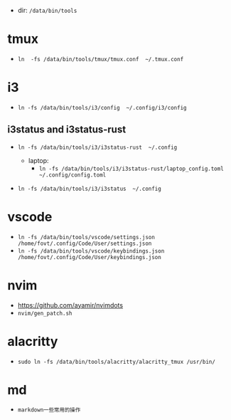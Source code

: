 - dir: `/data/bin/tools`
# tmux
- `ln  -fs /data/bin/tools/tmux/tmux.conf  ~/.tmux.conf`

# i3
 - `ln -fs /data/bin/tools/i3/config  ~/.config/i3/config`
## i3status and i3status-rust
- `ln -fs /data/bin/tools/i3/i3status-rust  ~/.config`
    - laptop:
        - `ln -fs /data/bin/tools/i3/i3status-rust/laptop_config.toml  ~/.config/config.toml`

- `ln -fs /data/bin/tools/i3/i3status  ~/.config`

# vscode
- `ln -fs /data/bin/tools/vscode/settings.json  /home/fovt/.config/Code/User/settings.json`
- `ln -fs /data/bin/tools/vscode/keybindings.json  /home/fovt/.config/Code/User/keybindings.json`

# nvim
- https://github.com/ayamir/nvimdots
- `nvim/gen_patch.sh`

# alacritty
- `sudo ln -fs /data/bin/tools/alacritty/alacritty_tmux /usr/bin/`

# md
- `markdown一些常用的操作`
